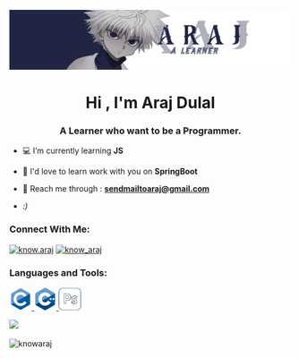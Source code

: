 ![logo](https://github.com/knowaraj/knowaraj/blob/main/banner.png)
<h1 align="center">Hi , I'm Araj Dulal</h1>
<h3 align="center">A Learner who want to be a Programmer.</h3>

- 💻 I’m currently learning **JS**

- 🤝 I'd love to learn work with you on **SpringBoot**

- 📩 Reach me through : **sendmailtoaraj@gmail.com**

- *:)*

<h3 align="left">Connect With Me:</h3>
<p align="left">
<a href="https://fb.com/know.araj" target="blank"><img align="center" src="https://raw.githubusercontent.com/rahuldkjain/github-profile-readme-generator/master/src/images/icons/Social/facebook.svg" alt="know.araj" height="30" width="40" /></a>
<a href="https://instagram.com/know_araj" target="blank"><img align="center" src="https://raw.githubusercontent.com/rahuldkjain/github-profile-readme-generator/master/src/images/icons/Social/instagram.svg" alt="know_araj" height="30" width="40" /></a>
</p>

<h3 align="left">Languages and Tools:</h3>
<p align="left"> <a href="https://www.cprogramming.com/" target="_blank" rel="noreferrer"> <img src="https://raw.githubusercontent.com/devicons/devicon/master/icons/c/c-original.svg" alt="c" width="40" height="40"/> </a> <a href="https://www.w3schools.com/cpp/" target="_blank" rel="noreferrer"> <img src="https://raw.githubusercontent.com/devicons/devicon/master/icons/cplusplus/cplusplus-original.svg" alt="cplusplus" width="40" height="40"/> </a>  </a> <a href="https://www.photoshop.com/en" target="_blank" rel="noreferrer"> <img src="https://raw.githubusercontent.com/devicons/devicon/master/icons/photoshop/photoshop-line.svg" alt="photoshop" width="40" height="40"/> </a> </p>

[![](https://visitcount.itsvg.in/api?id=knowaraj&icon=0&color=0)](https://visitcount.itsvg.in)

<p><img align="center" src="https://github-readme-stats.vercel.app/api/top-langs?username=knowaraj&show_icons=true&locale=en&layout=compact" alt="knowaraj" /></p>
